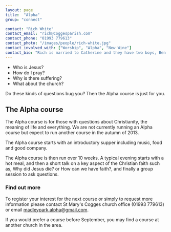 ```yaml
---
layout: page
title:  "Alpha"
group: "connect"

contact: "Rich White"
contact_email: "rich@coggesparish.com"
contact_phone: "01993 779613"
contact_photo: "/images/people/rich-white.jpg"
contact_involved_with: ["Worship", "Alpha", "New Wine"]
contact_bio: "Rich is married to Catherine and they have two boys, Ben and Joshua. Rich is training for Ordained ministry in the Church of England and spends part of his time here at St Mary's and also at St Mellitus College, London. Rich loves fishing (when he gets the chance) and is not ashamed to be a Downton Abbey fan!"
---
```


* Who is Jesus?
* How do I pray?
* Why is there suffering?
* What about the church?

Do these kinds of questions bug you? Then the Alpha course is just for you.

## The Alpha course

The Alpha course is for those with questions about Christianity, the meaning of life and everything. We are not currently running an Alpha course but expect to run another course in the autumn of 2013.

The Alpha course starts with an introductory supper including music, food and good company.

The Alpha course is then run over 10 weeks. A typical evening starts with a hot meal, and then a short talk on a key aspect of the Christian faith such as, Why did Jesus die? or How can we have faith?, and finally a group session to ask questions.

### Find out more

To register your interest for the next course or simply to request more information please contact St Mary's Cogges church office (01993 779613) or email madleypark.alpha@gmail.com.

If you would prefer a course before September, you may find a course at another church in the area.
